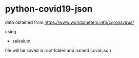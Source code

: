 # python-covid19-json
data obtained from https://www.worldometers.info/coronavirus/

using
- selenium

file will be saved in root folder and named covid.json

